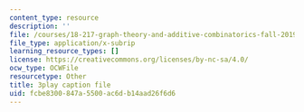 ```yaml
---
content_type: resource
description: ''
file: /courses/18-217-graph-theory-and-additive-combinatorics-fall-2019/fcbe8300847a5500ac6db14aad26f6d6_50oEJs-HZHQ.vtt
file_type: application/x-subrip
learning_resource_types: []
license: https://creativecommons.org/licenses/by-nc-sa/4.0/
ocw_type: OCWFile
resourcetype: Other
title: 3play caption file
uid: fcbe8300-847a-5500-ac6d-b14aad26f6d6
---
```

